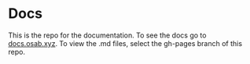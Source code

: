 # Docs
This is the repo for the documentation. To see the docs go to [docs.osab.xyz](https://docs.osab.xyz/). To view the .md files, select the gh-pages branch of this repo.
